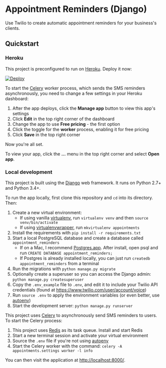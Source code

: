 # Appointment Reminders (Django)

Use Twilio to create automatic appointment reminders for your business's clients.

## Quickstart

### Heroku

This project is preconfigured to run on [Heroku](https://www.heroku.com/). Deploy it now:

[![Deploy](https://www.herokucdn.com/deploy/button.png)](https://heroku.com/deploy?template=https://github.com/atbaker/appointment-reminders-django)

To start the [Celery](http://docs.celeryproject.org/en/latest/index.html) worker process, which sends the SMS reminders asynchronously, you need to change a few settings in your Heroku dashboard:

1. After the app deploys, click the **Manage app** button to view this app's settings
1. Click **Edit** in the top right corner of the dashboard
1. Change the app to use **Free pricing** - the first option
1. Click the toggle for the **worker** process, enabling it for free pricing
1. Click **Save** in the top right corner

Now you're all set.

To view your app, click the **...** menu in the top right corner and select **Open app**.

### Local development

This project is built using the [Django](https://www.djangoproject.com/) web framework. It runs on Python 2.7+ and Python 3.4+.

To run the app locally, first clone this repository and `cd` into its directory. Then:

1. Create a new virtual environment:
    - If using vanilla [virtualenv](https://virtualenv.pypa.io/en/latest/), run `virtualenv venv` and then `source venv/bin/activate`
    - If using [virtualenvwrapper](https://virtualenvwrapper.readthedocs.org/en/latest/), run `mkvirtualenv appointments`
1. Install the requirements with `pip install -r requirements.txt`
1. Start a local PostgreSQL database and create a database called `appointment_reminders`
    - If on a Mac, I recommend [Postgres.app](http://postgresapp.com/). After install, open psql and run `CREATE DATABASE appointment_reminders;`
    - If Postgres is already installed locally, you can just run `createdb appointment_reminders` from a terminal
1. Run the migrations with `python manage.py migrate`
1. Optionally create a superuser so you can access the Django admin: `python manage.py createsuperuser`
1. Copy the `.env_example` file to `.env`, and edit it to include your Twilio API credentials (found at https://www.twilio.com/user/account/voice)
1. Run `source .env` to apply the environment variables (or even better, use [autoenv](https://github.com/kennethreitz/autoenv))
1. Start the development server: `python manage.py runserver`

This project uses [Celery](http://docs.celeryproject.org/en/latest/index.html) to asynchronously send SMS reminders to users. To start the Celery process:

1. This project uses [Redis](http://redis.io/) as its task queue. Install and start Redis
1. Start a new terminal session and activate your virtual environment
1. Source the `.env` file if you're not using [autoenv](https://github.com/kennethreitz/autoenv)
1. Start the Celery worker with the command: `celery -A appointments.settings worker -l info`

You can then visit the application at [http://localhost:8000/](http://localhost:8000/).
